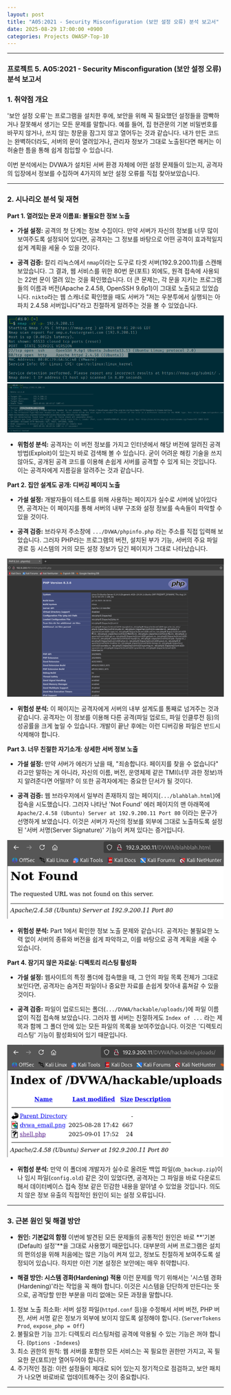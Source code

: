 ```yaml
---
layout: post
title: "A05:2021 - Security Misconfiguration (보안 설정 오류) 분석 보고서"
date: 2025-08-29 17:00:00 +0900
categories: Projects OWASP-Top-10
---
```

---

### **프로젝트 5. A05:2021 - Security Misconfiguration (보안 설정 오류) 분석 보고서**

### **1. 취약점 개요**

'보안 설정 오류'는 프로그램을 설치한 후에, 보안을 위해 꼭 필요했던 설정들을 깜빡하거나 잘못해서 생기는 모든 문제를 말합니다. 예를 들어, 집 현관문의 기본 비밀번호를 바꾸지 않거나, 쓰지 않는 창문을 잠그지 않고 열어두는 것과 같습니다. 내가 만든 코드는 완벽하더라도, 서버의 문이 열려있거나, 관리자 정보가 그대로 노출된다면 해커는 이 허술한 틈을 통해 쉽게 침입할 수 있습니다.

이번 분석에서는 DVWA가 설치된 서버 환경 자체에 어떤 설정 문제들이 있는지, 공격자의 입장에서 정보를 수집하며 4가지의 보안 설정 오류를 직접 찾아보았습니다.

---

### **2. 시나리오 분석 및 재현**

**Part 1. 열려있는 문과 이름표: 불필요한 정보 노출**

*   **가설 설정:**
공격의 첫 단계는 정보 수집이다. 만약 서버가 자신의 정보를 너무 많이 보여주도록 설정되어 있다면, 공격자는 그 정보를 바탕으로 어떤 공격이 효과적일지 쉽게 계획을 세울 수 있을 것이다.

*   **공격 검증:**
칼리 리눅스에서 `nmap`이라는 도구로 타겟 서버(192.9.200.11)를 스캔해 보았습니다. 그 결과, 웹 서비스를 위한 80번 문(포트) 외에도, 원격 접속에 사용되는 22번 문이 열려 있는 것을 확인했습니다. 더 큰 문제는, 각 문을 지키는 프로그램들의 이름과 버전(Apache 2.4.58, OpenSSH 9.6p1)이 그대로 노출되고 있었습니다. `nikto`라는 웹 스캐너로 확인했을 때도 서버가 "저는 우분투에서 실행되는 아파치 2.4.58 서버입니다"라고 친절하게 알려주는 것을 볼 수 있었습니다.

   ![nmap](/assets/images/A05_P1-1.png)
   ![nikto](/assets/images/A05_P1-2.png)

*   **위험성 분석:**
공격자는 이 버전 정보를 가지고 인터넷에서 해당 버전에 알려진 공격 방법(Exploit)이 있는지 바로 검색해 볼 수 있습니다. 굳이 어려운 해킹 기술을 쓰지 않아도, 공개된 공격 코드를 이용해 손쉽게 서버를 공격할 수 있게 되는 것입니다. 이는 공격자에게 지름길을 알려주는 것과 같습니다.

**Part 2. 집안 설계도 공개: 디버깅 페이지 노출**

*   **가설 설정:**
개발자들이 테스트를 위해 사용하는 페이지가 실수로 서버에 남아있다면, 공격자는 이 페이지를 통해 서버의 내부 구조와 설정 정보를 속속들이 파악할 수 있을 것이다.

*   **공격 검증:**
브라우저 주소창에 `.../DVWA/phpinfo.php` 라는 주소를 직접 입력해 보았습니다. 그러자 PHP라는 프로그램의 버전, 설치된 부가 기능, 서버의 주요 파일 경로 등 시스템의 거의 모든 설정 정보가 담긴 페이지가 그대로 나타났습니다.

   ![phpinfo](/assets/images/A05_P2-1.png)

*   **위험성 분석:**
이 페이지는 공격자에게 서버의 내부 설계도를 통째로 넘겨주는 것과 같습니다. 공격자는 이 정보를 이용해 다른 공격(파일 업로드, 파일 인클루전 등)의 성공률을 크게 높일 수 있습니다. 개발이 끝난 후에는 이런 디버깅용 파일은 반드시 삭제해야 합니다.

**Part 3. 너무 친절한 자기소개: 상세한 서버 정보 노출**

*   **가설 설정:**
만약 서버가 에러가 났을 때, "죄송합니다. 페이지를 찾을 수 없습니다" 라고만 말하는 게 아니라, 자신의 이름, 버전, 운영체제 같은 TMI(너무 과한 정보)까지 알려준다면 어떨까? 이 또한 공격자에게는 중요한 단서가 될 것이다.

*   **공격 검증:**
웹 브라우저에서 일부러 존재하지 않는 페이지(`.../blahblah.html`)에 접속을 시도했습니다. 그러자 나타난 'Not Found' 에러 페이지의 맨 아래쪽에 `Apache/2.4.58 (Ubuntu) Server at 192.9.200.11 Port 80` 이라는 문구가 선명하게 보였습니다. 이것은 서버가 자신의 정보를 외부에 그대로 노출하도록 설정된 '서버 서명(Server Signature)' 기능이 켜져 있다는 증거입니다.

   ![error](/assets/images/A05_P3-1.png)

*   **위험성 분석:**
Part 1에서 확인한 정보 노출 문제와 같습니다. 공격자는 불필요한 노력 없이 서버의 종류와 버전을 쉽게 파악하고, 이를 바탕으로 공격 계획을 세울 수 있습니다.

**Part 4. 잠기지 않은 자료실: 디렉토리 리스팅 활성화**

*   **가설 설정:**
웹사이트의 특정 폴더에 접속했을 때, 그 안의 파일 목록 전체가 그대로 보인다면, 공격자는 숨겨진 파일이나 중요한 자료를 손쉽게 찾아내 훔쳐갈 수 있을 것이다.

*   **공격 검증:**
파일이 업로드되는 폴더(`.../DVWA/hackable/uploads/`)에 파일 이름 없이 직접 접속해 보았습니다. 그러자 웹 서버는 친절하게도 `Index of ...` 라는 제목과 함께 그 폴더 안에 있는 모든 파일의 목록을 보여주었습니다. 이것은 '디렉토리 리스팅' 기능이 활성화되어 있기 때문입니다.

   ![list](/assets/images/A05_P4-1.png)

*   **위험성 분석:**
만약 이 폴더에 개발자가 실수로 올려둔 백업 파일(`db_backup.zip`)이나 임시 파일(`config.old`) 같은 것이 있었다면, 공격자는 그 파일을 바로 다운로드해서 데이터베이스 접속 정보 같은 민감한 내용을 알아낼 수 있었을 것입니다. 의도치 않은 정보 유출의 직접적인 원인이 되는 설정 오류입니다.

---

### **3. 근본 원인 및 해결 방안**

*   **원인: 기본값의 함정**
이번에 발견된 모든 문제들의 공통적인 원인은 바로 **'기본(Default) 설정'**을 그대로 사용했기 때문입니다. 대부분의 서버 프로그램은 설치의 편의성을 위해 처음에는 많은 기능이 켜져 있고, 정보도 친절하게 보여주도록 설정되어 있습니다. 하지만 이런 기본 설정은 보안에는 매우 취약합니다.

*   **해결 방안: 시스템 경화(Hardening) 적용**
이런 문제를 막기 위해서는 '시스템 경화(Hardening)'라는 작업을 꼭 해야 합니다. 이것은 시스템을 단단하게 만든다는 뜻으로, 공격당할 만한 부분을 미리 없애는 모든 과정을 말합니다.

1.  정보 노출 최소화: 서버 설정 파일(`httpd.conf` 등)을 수정해서 서버 버전, PHP 버전, 서버 서명 같은 정보가 외부에 보이지 않도록 설정해야 합니다. (`ServerTokens Prod`, `expose_php = Off`)
2.  불필요한 기능 끄기: 디렉토리 리스팅처럼 공격에 악용될 수 있는 기능은 꺼야 합니다. (`Options -Indexes`)
3.  최소 권한의 원칙: 웹 서버를 포함한 모든 서비스는 꼭 필요한 권한만 가지고, 꼭 필요한 문(포트)만 열어두어야 합니다.
4.  주기적인 점검: 이런 설정들이 제대로 되어 있는지 정기적으로 점검하고, 보안 패치가 나오면 바로바로 업데이트해주는 것이 중요합니다.

<hr class="short-rule">